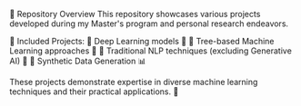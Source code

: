 📂 Repository Overview
This repository showcases various projects developed during my Master's program and personal research endeavors.

📌 Included Projects:
🔹 Deep Learning models 🧠
🔹 Tree-based Machine Learning approaches 🌳
🔹 Traditional NLP techniques (excluding Generative AI) 📝
🔹 Synthetic Data Generation 📊

These projects demonstrate expertise in diverse machine learning techniques and their practical applications. 🚀
